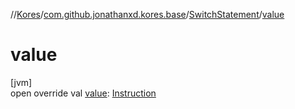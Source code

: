 //[Kores](../../../index.md)/[com.github.jonathanxd.kores.base](../index.md)/[SwitchStatement](index.md)/[value](value.md)

# value

[jvm]\
open override val [value](value.md): [Instruction](../../com.github.jonathanxd.kores/-instruction/index.md)
